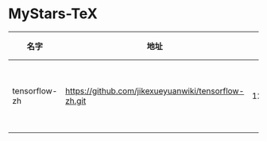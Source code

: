 # MyStars-TeX
|    名字     |                        地址                        |星数 |                      描述                      |语言|大小 |
|-------------|----------------------------------------------------|----:|------------------------------------------------|----|-----|
|tensorflow-zh|https://github.com/jikexueyuanwiki/tensorflow-zh.git|12220|谷歌全新开源人工智能系统TensorFlow官方文档中文版|TeX |43 KB|
